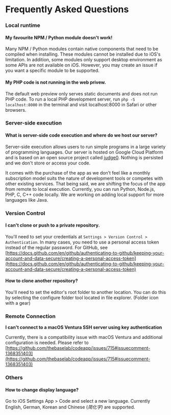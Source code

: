 # Frequently Asked Questions

### Local runtime

#### My favourite NPM / Python module doesn't work!

Many NPM / Python modules contain native components that need to be compiled when installing. These modules cannot be installed due to iOS's limitation. In addition, some modules only support desktop environment as some APIs are not available on iOS. However, you may create an issue if you want a specific module to be supported.

#### My PHP code is not running in the web privew.

The default web preview only serves static documents and does not run PHP code. To run a local PHP development server, run `php -S localhost:8000` in the terminal and visit localhost:8000 in Safari or other browsers.

### Server-side execution

#### What is server-side code execution and where do we host our server?

Server-side execution allows users to run simple programs in a large variety of programming languages. Our server is hosted on Google Cloud Platform and is based on an open source project called [judge0](https://github.com/judge0/judge0). Nothing is persisted and we don't store or access your code.

It comes with the purchase of the app as we don’t feel like a monthly subscription model suits the nature of development tools or competes with other existing services. That being said, we are shifting the focus of the app from remote to local execution. Currently, you can run Python, Node.js, PHP, C, C++ code locally. We are working on adding local support for more languages like Java.

### Version Control

#### I can't clone or push to a private repository.

You'll need to set your credentials at `Settings > Version Control > Authentication`. In many cases, you need to use a personal access token instead of the regular password. For GitHub, see [https://docs.github.com/en/github/authenticating-to-github/keeping-your-account-and-data-secure/creating-a-personal-access-token](https://docs.github.com/en/github/authenticating-to-github/keeping-your-account-and-data-secure/creating-a-personal-access-token)

#### How to clone another repository?

You'll need to set the editor's root folder to another location. You can do this by selecting the configure folder tool located in file explorer. (Folder icon with a gear)

### Remote Connection

**I can't connect to a macOS Ventura SSH server using key authentication**

Currently, there is a compatibility issue with macOS Ventura and additional configuration is needed. Please refer to [https://github.com/thebaselab/codeapp/issues/715#issuecomment-1368351403](https://github.com/thebaselab/codeapp/issues/715#issuecomment-1368351403)

### Others

#### How to change display language?

Go to iOS Settings App > Code and select a new language. Currently English, German, Korean and Chinese (_简化字)_ are supported.
